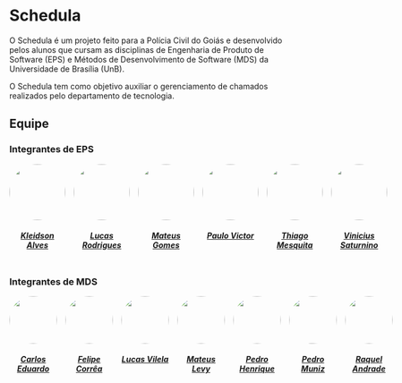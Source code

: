 # Schedula

O Schedula é um projeto feito para a Polícia Civil do Goiás e desenvolvido pelos alunos que cursam as disciplinas de Engenharia de Produto de Software (EPS) e Métodos de Desenvolvimento de Software (MDS) da Universidade de Brasília (UnB).

O Schedula tem como objetivo auxiliar o gerenciamento de chamados realizados pelo departamento de tecnologia.

## Equipe

### Integrantes de EPS



<center>

<div style="display: flex; flex-direction: row; gap: 15px" >
    <div>
        <a href="https://github.com/kleidsonalves">
                <img style="border-radius: 50%;"         src="https://github.com/kleidson-alves.png" width="100px;"/>
                <h5 class="text-center">Kleidson Alves</h5>
        </a>       
    </div>
    <div>
        <a href="https://github.com/lucas229">
                <img style="border-radius: 50%;"         src="https://github.com/lucas229.png" width="100px;"/>
                <h5 class="text-center">Lucas Rodrigues</h5>
        </a>       
    </div>
    <div>
        <a href="https://github.com/matgomes21">
                <img style="border-radius: 50%;"         src="https://github.com/matgomes21.png" width="100px;"/>
                <h5 class="text-center">Mateus Gomes</h5>
        </a>       
    </div>
    <div>
        <a href="https://github.com/twistershark">
                <img style="border-radius: 50%;"         src="https://github.com/twistershark.png" width="100px;"/>
                <h5 class="text-center">Paulo Victor</h5>
        </a>       
    </div>
    <div>
        <a href="https://github.com/thiagompc">
                <img style="border-radius: 50%;"         src="https://github.com/thiagompc.png" width="100px;"/>
                <h5 class="text-center">Thiago Mesquita</h5>
        </a>       
    </div>
    <div>
        <a href="https://github.com/viniciussaturnino">
                <img style="border-radius: 50%;"         src="https://github.com/viniciussaturnino.png" width="100px;"/>
                <h5 class="text-center">Vinicius Saturnino</h5>
        </a>       
    </div>
</div>
    
</center>

### Integrantes de MDS

<center>

<div style="display: flex; flex-direction: row; gap: 15px" >
    <div>
        <a href="https://github.com/Carlos-E-Souza">
                <img style="border-radius: 50%;"         src="https://github.com/Carlos-E-Souza.png" width="85px;"/>
                <h5 class="text-center">Carlos Eduardo</h5>
        </a>       
    </div>
    <div>
        <a href="https://github.com/MastromauroUnB">
                <img style="border-radius: 50%;"         src="https://github.com/MastromauroUnB.png" width="85px;"/>
                <h5 class="text-center">Felipe Corrêa</h5>
        </a>       
    </div>
    <div>
        <a href="https://github.com/Lucas-AV">
                <img style="border-radius: 50%;"         src="https://github.com/Lucas-AV.png" width="85px;"/>
                <h5 class="text-center">Lucas Vilela</h5>
        </a>       
    </div>
    <div>
        <a href="https://github.com/mateus9levy">
                <img style="border-radius: 50%;"         src="https://github.com/mateus9levy.png" width="85px;"/>
                <h5 class="text-center">Mateus Levy</h5>
        </a>       
    </div>
    <div>
        <a href="https://github.com/Muniz2811">
                <img style="border-radius: 50%;"         src="https://github.com/Muniz2811.png" width="85px;"/>
                <h5 class="text-center">Pedro Henrique</h5>
        </a>       
    </div>
    <div>
        <a href="https://github.com/PedroFMuniz">
                <img style="border-radius: 50%;"         src="https://github.com/PedroFMuniz.png" width="85px;"/>
                <h5 class="text-center">Pedro Muniz</h5>
        </a>       
    </div>
    <div>
        <a href="https://github.com/raquel-andrade">
                <img style="border-radius: 50%;"         src="https://github.com/raquel-andrade.png" width="85px;"/>
                <h5 class="text-center">Raquel Andrade</h5>
        </a>       
    </div>
</div>
    
</center>